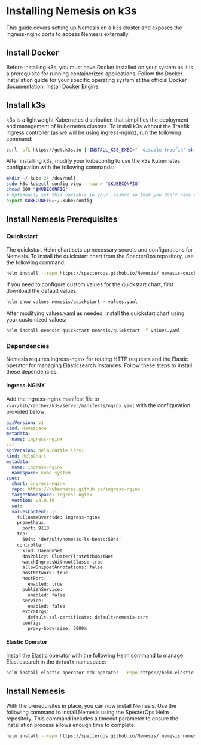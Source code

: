# Installing Nemesis on k3s

This guide covers setting up Nemesis on a k3s cluster and exposes the ingress-nginx ports to access Nemesis externally

## Install Docker

Before installing k3s, you must have Docker installed on your system as it is a prerequisite for running containerized applications. Follow the Docker installation guide for your specific operating system at the official Docker documentation: [Install Docker Engine](https://docs.docker.com/engine/install/).


## Install k3s

k3s is a lightweight Kubernetes distribution that simplifies the deployment and management of Kubernetes clusters. To install k3s without the Traefik ingress controller (as we will be using ingress-nginx), run the following command:

```bash
curl -sfL https://get.k3s.io | INSTALL_K3S_EXEC="--disable traefik" sh -s -
```

After installing k3s, modify your kubeconfig to use the k3s Kubernetes configuration with the following commands:

```bash
mkdir ~/.kube 2> /dev/null
sudo k3s kubectl config view --raw > "$KUBECONFIG"
chmod 600 "$KUBECONFIG"
# Optionally set this variable in your .bashrc so that you don't have to set it every time
export KUBECONFIG=~/.kube/config
```

## Install Nemesis Prerequisites

### Quickstart

The quickstart Helm chart sets up necessary secrets and configurations for Nemesis. To install the quickstart chart from the SpecterOps repository, use the following command:

```bash
helm install --repo https://specterops.github.io/Nemesis/ nemesis-quickstart quickstart
```

If you need to configure custom values for the quickstart chart, first download the default values:

```bash
helm show values nemesis/quickstart > values.yaml
```

After modifying values.yaml as needed, install the quickstart chart using your customized values:

```bash
helm install nemesis-quickstart nemesis/quickstart -f values.yaml
```

### Dependencies

Nemesis requires ingress-nginx for routing HTTP requests and the Elastic operator for managing Elasticsearch instances. Follow these steps to install these dependencies:

#### Ingress-NGINX

Add the ingress-nginx manifest file to `/var/lib/rancher/k3s/server/manifests/nginx.yaml` with the configuration provided below:

```yaml
apiVersion: v1
kind: Namespace
metadata:
  name: ingress-nginx
---
apiVersion: helm.cattle.io/v1
kind: HelmChart
metadata:
  name: ingress-nginx
  namespace: kube-system
spec:
  chart: ingress-nginx
  repo: https://kubernetes.github.io/ingress-nginx
  targetNamespace: ingress-nginx
  version: v4.0.19
  set:
  valuesContent: |-
    fullnameOverride: ingress-nginx
    prometheus:
      port: 9113
    tcp:
      5044: 'default/nemesis-ls-beats:5044'
    controller:
      kind: DaemonSet
      dnsPolicy: ClusterFirstWithHostNet
      watchIngressWithoutClass: true
      allowSnippetAnnotations: false
      hostNetwork: true
      hostPort:
        enabled: true
      publishService:
        enabled: false
      service:
        enabled: false
      extraArgs:
        default-ssl-certificate: default/nemesis-cert
      config:
        proxy-body-size: 5000m
```

#### Elastic Operator

Install the Elastic operator with the following Helm command to manage Elasticsearch in the `default` namespace:

```bash
helm install elastic-operator eck-operator --repo https://helm.elastic.co --namespace elastic-system --create-namespace --set managedNamespaces='{default}'
```


## Install Nemesis

With the prerequisites in place, you can now install Nemesis. Use the following command to install Nemesis using the SpecterOps Helm repository. This command includes a timeout parameter to ensure the installation process allows enough time to complete:

```bash
helm install --repo https://specterops.github.io/Nemesis/ nemesis nemesis --timeout '45m'
```